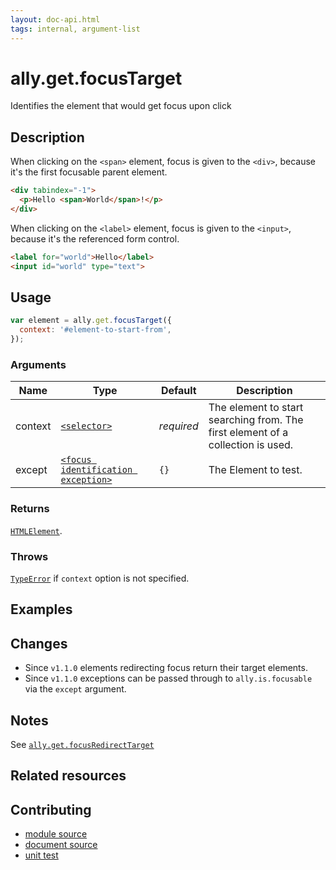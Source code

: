 ```yaml
---
layout: doc-api.html
tags: internal, argument-list
---
```


# ally.get.focusTarget

Identifies the element that would get focus upon click


## Description

When clicking on the `<span>` element, focus is given to the `<div>`, because it's the first focusable parent element.

```html
<div tabindex="-1">
  <p>Hello <span>World</span>!</p>
</div>
```

When clicking on the `<label>` element, focus is given to the `<input>`, because it's the referenced form control.

```html
<label for="world">Hello</label>
<input id="world" type="text">
```


## Usage

```js
var element = ally.get.focusTarget({
  context: '#element-to-start-from',
});
```

### Arguments

| Name | Type | Default | Description |
| ---- | ---- | ------- | ----------- |
| context | [`<selector>`](../concepts.md#selector) | *required* | The element to start searching from. The first element of a collection is used. |
| except | [`<focus identification exception>`](../concepts.md#focus-identification-exceptions) | `{}` | The Element to test. |

### Returns

[`HTMLElement`](https://developer.mozilla.org/en/docs/Web/API/HTMLElement).

### Throws

[`TypeError`](https://developer.mozilla.org/en-US/docs/Web/JavaScript/Reference/Global_Objects/TypeError) if `context` option is not specified.


## Examples


## Changes

* Since `v1.1.0` elements redirecting focus return their target elements.
* Since `v1.1.0` exceptions can be passed through to `ally.is.focusable` via the `except` argument.


## Notes

See [`ally.get.focusRedirectTarget`](./focus-redirect-target.md#notes)


## Related resources


## Contributing

* [module source](https://github.com/medialize/ally.js/blob/master/src/get/focus-target.js)
* [document source](https://github.com/medialize/ally.js/blob/master/docs/api/get/focus-target.md)
* [unit test](https://github.com/medialize/ally.js/blob/master/test/unit/get.focus-target.test.js)

